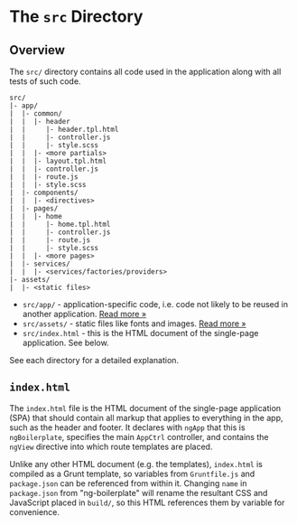 # The `src` Directory

## Overview

The `src/` directory contains all code used in the application along with all
tests of such code.

```
src/
|- app/
|  |- common/
|  |  |- header
|  |     |- header.tpl.html
|  |     |- controller.js
|  |     |- style.scss
|  |  |- <more partials>
|  |  |- layout.tpl.html
|  |  |- controller.js
|  |  |- route.js
|  |  |- style.scss
|  |- components/
|  |  |- <directives>
|  |- pages/
|  |  |- home
|  |     |- home.tpl.html
|  |     |- controller.js
|  |     |- route.js
|  |     |- style.scss
|  |  |- <more pages>
|  |- services/
|  |  |- <services/factories/providers>
|- assets/
|  |- <static files>
```



- `src/app/` - application-specific code, i.e. code not likely to be reused in
  another application. [Read more &raquo;](app/README.md)
- `src/assets/` - static files like fonts and images. 
  [Read more &raquo;](assets/README.md)
- `src/index.html` - this is the HTML document of the single-page application.
  See below.

See each directory for a detailed explanation.

## `index.html`

The `index.html` file is the HTML document of the single-page application (SPA)
that should contain all markup that applies to everything in the app, such as
the header and footer. It declares with `ngApp` that this is `ngBoilerplate`,
specifies the main `AppCtrl` controller, and contains the `ngView` directive
into which route templates are placed.

Unlike any other HTML document (e.g. the templates), `index.html` is compiled as
a Grunt template, so variables from `Gruntfile.js` and `package.json` can be
referenced from within it. Changing `name` in `package.json` from
"ng-boilerplate" will rename the resultant CSS and JavaScript placed in `build/`,
so this HTML references them by variable for convenience.
